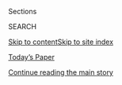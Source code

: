 <div id="app">

<div>

<div class="NYTAppHideMasthead css-1r6wvpq e1suatyy0">

<div class="section css-ui9rw0 e1suatyy2">

<div class="css-eph4ug er09x8g0">

<div class="css-6n7j50">

</div>

<span class="css-1dv1kvn">Sections</span>

<div class="css-10488qs">

<span class="css-1dv1kvn">SEARCH</span>

</div>

[Skip to content](#site-content)[Skip to site index](#site-index)

</div>

<div class="css-10698na e1huz5gh0">

</div>

</div>

<div id="masthead-bar-one" class="section hasLinks css-15hmgas e1csuq9d3">

<div class="css-uqyvli e1csuq9d0">

</div>

<div class="css-1uqjmks e1csuq9d1">

</div>

<div class="css-9e9ivx">

[](https://myaccount.nytimes.com/auth/login?response_type=cookie&client_id=vi)

</div>

<div class="css-1bvtpon e1csuq9d2">

[Today’s Paper](https://www.nytimes.com/section/todayspaper)

</div>

</div>

</div>

</div>

<div data-aria-hidden="false">

<div id="site-content" role="main">

<div id="top-wrapper" class="css-15p45cc eaca97t0" type="top">

<div id="top-slug" class="css-19x0jxb eaca97t1" hidden="">

Advertisement

</div>

[Continue reading the main story](#after-top)

<div class="ad top-wrapper" style="text-align:center;height:100%;display:block;min-height:90px">

<div id="top" class="place-ad" data-position="top" data-size-key="top">

</div>

</div>

<div id="after-top">

</div>

</div>

<div id="byline" class="section css-15h4p1b e9abtgs0">

<div class="css-1j21atc e1svk9qx1">

<div class="css-nfcc9b e1svk9qx3">

<div class="css-cnx41t">

![Portrait of Michael S.
Schmidt](https://static01.nyt.com/images/2018/06/12/multimedia/author-michael-s-schmidt/author-michael-s-schmidt-thumbLarge.png)

</div>

<div class="css-vl9dhg e1svk9qx5">

<div class="css-1nrhkj6 e1svk9qx6">

# Michael S. Schmidt

</div>

## <span></span>

Michael S. Schmidt is a Washington correspondent for The Times who
covers national security and federal investigations. He was part of two
teams that won Pulitzer Prizes in 2018 — one for reporting on workplace
sexual harassment issues and the other for coverage of President Donald
Trump and his campaign’s ties to Russia.

<span class="css-dd5dyy">More**</span>

</div>

</div>

</div>

<div>

<div id="mid1-wrapper" class="css-1mn4oms eaca97t0" type="rank">

<div id="mid1-slug" class="css-1tag3rd eaca97t1">

Advertisement

</div>

[Continue reading the main story](#after-mid1)

<div id="mid1" class="ad mid1-wrapper" style="text-align:center;height:100%;display:block">

</div>

<div id="after-mid1">

</div>

</div>

</div>

<div class="css-185go5a e1o5byef0">

<div class="css-15cbhtu">

  - [Latest](#stream-panel)
  - <span class="css-6n7j50">Search</span>
    <div class="control">
    <div class="label-container css-1dv1kvn">
    Search
    </div>
    <div class="css-wm4t3d">
    **<span id="clear-search-input" class="css-1dv1kvn">Clear this text
    input</span>
    </div>
    </div>
    <span class="css-1iovbfw"></span>

<div id="stream-panel" class="section css-8msx5b e1jz0cab1">

<div class="css-13mho3u">

1.  
    
    <div class="css-1cp3ece">
    
    <div class="css-1l4spti">
    
    [](/2020/08/08/us/politics/voting-nov-3-election.html)
    
    <div class="css-79elbk">
    
    ![](https://static01.nyt.com/images/2020/08/09/us/politics/09DC-VOTING-print1/09DC-VOTING-print1-thumbWide-v2.jpg?quality=75&auto=webp&disable=upscale)
    
    </div>
    
    ## The Voting Will End Nov. 3. The Legal Battle Probably Won’t.
    
    As the two parties clash over how to conduct an election in a
    pandemic, President Trump’s litigiousness and unfounded claims of
    fraud have increased the likelihood of epic postelection court
    fights.
    
    <div class="css-1nqbnmb ea5icrr0">
    
    By <span class="css-1n7hynb">Peter Baker, Nick Corasaniti, Michael
    S. Schmidt <span>and</span> Maggie Haberman</span>
    
    </div>
    
    </div>
    
    <div class="css-1lc2l26 e1xfvim33">
    
    </div>
    
    </div>

2.  
    
    <div class="css-1cp3ece">
    
    <div class="css-1l4spti">
    
    [](/2020/07/25/sports/rob-manfred-mlb-season.html)
    
    <div class="css-79elbk">
    
    ![](https://static01.nyt.com/images/2020/07/24/sports/24manfred-1/24manfred-1-thumbWide-v2.jpg?quality=75&auto=webp&disable=upscale)
    
    </div>
    
    ## How Rob Manfred Navigated a Summer of Peril for Baseball
    
    “We cannot be the one sport that doesn’t figure out how to play,”
    M.L.B.’s commissioner repeatedly told himself during months of
    contentious negotiations.
    
    <div class="css-1nqbnmb ea5icrr0">
    
    By <span class="css-1n7hynb">Michael S. Schmidt</span>
    
    </div>
    
    </div>
    
    <div class="css-1lc2l26 e1xfvim33">
    
    </div>
    
    </div>

3.  
    
    <div class="css-1cp3ece">
    
    <div class="css-1l4spti">
    
    [](/2020/06/10/us/politics/trump-john-bolton-book.html)
    
    <div class="css-79elbk">
    
    ![](https://static01.nyt.com/images/2020/06/10/us/politics/10dc-bolton/merlin_169070268_9963ba7e-b82c-4eae-a1f3-e219c75dc10d-thumbWide.jpg?quality=75&auto=webp&disable=upscale)
    
    </div>
    
    ## White House Tells Bolton His Book Still Contains Classified Information
    
    A White House official said Mr. Bolton would be given a redacted
    version of his manuscript by June 19, four days before the book’s
    current publication date.
    
    <div class="css-1nqbnmb ea5icrr0">
    
    By <span class="css-1n7hynb">Michael S. Schmidt <span>and</span>
    Maggie Haberman</span>
    
    </div>
    
    </div>
    
    <div class="css-1lc2l26 e1xfvim33">
    
    </div>
    
    </div>

4.  
    
    <div class="css-1cp3ece">
    
    <div class="css-1l4spti">
    
    [](/2020/05/28/us/politics/mueller-walid-phares.html)
    
    <div class="css-79elbk">
    
    ![](https://static01.nyt.com/images/2020/05/07/us/politics/07dc-mueller/07dc-mueller-thumbWide.jpg?quality=75&auto=webp&disable=upscale)
    
    </div>
    
    ## F.B.I. Once Investigated Trump Campaign Adviser’s Ties to Egypt
    
    Investigators scrutinized ties between Walid Phares and the Egyptian
    government. He was never charged with a crime.
    
    <div class="css-1nqbnmb ea5icrr0">
    
    By <span class="css-1n7hynb">Adam Goldman <span>and</span> Michael
    S. Schmidt</span>
    
    </div>
    
    </div>
    
    <div class="css-1lc2l26 e1xfvim33">
    
    </div>
    
    </div>

5.  
    
    <div class="css-1cp3ece">
    
    <div class="css-1l4spti">
    
    [](/2020/05/26/us/politics/house-lawsuit-proxy-voting-coronavirus.html)
    
    <div class="css-79elbk">
    
    ![](https://static01.nyt.com/images/2020/05/26/us/politics/26dc-virus-cong/merlin_172278099_b7bce66c-ea19-4668-83fb-1d9d98f5b1a6-thumbWide.jpg?quality=75&auto=webp&disable=upscale)
    
    </div>
    
    ## Republicans Sue Pelosi to Block House Proxy Voting During Pandemic
    
    The suit filed by Representative Kevin McCarthy, the minority
    leader, opens a new front in Republicans’ push to throw suspicion on
    Democratic efforts to make it easier to vote amid the outbreak.
    
    <div class="css-1nqbnmb ea5icrr0">
    
    By <span class="css-1n7hynb">Nicholas Fandos <span>and</span>
    Michael S. Schmidt</span>
    
    </div>
    
    </div>
    
    <div class="css-1lc2l26 e1xfvim33">
    
    </div>
    
    </div>

6.  
    
    <div class="css-1cp3ece">
    
    <div class="css-1l4spti">
    
    [](/2020/04/24/us/politics/john-durham-ignatius-column.html)
    
    <div class="css-79elbk">
    
    ![](https://static01.nyt.com/images/2020/04/24/us/politics/00dc-durham1-copy/00dc-durham1-copy-thumbWide-v2.jpg?quality=75&auto=webp&disable=upscale)
    
    </div>
    
    ## Durham Inquiry Includes Scrutiny of a Media Leak
    
    The attorney general has suggested that the Justice Department
    review of the Russia investigation has uncovered “troubling”
    findings without going into details.
    
    <div class="css-1nqbnmb ea5icrr0">
    
    By <span class="css-1n7hynb">Adam Goldman, Julian E. Barnes
    <span>and</span> Katie Benner</span>
    
    </div>
    
    </div>
    
    <div class="css-1lc2l26 e1xfvim33">
    
    </div>
    
    </div>

7.  
    
    <div class="css-1cp3ece">
    
    <div class="css-1l4spti">
    
    [](/2020/02/21/business/boeing-737-max-investigation.html)
    
    <div class="css-79elbk">
    
    ![](https://static01.nyt.com/images/2020/02/22/business/21JPboeing-print/21boeing1-thumbWide.jpg?quality=75&auto=webp&disable=upscale)
    
    </div>
    
    ## Federal Prosecutors Investigating Whether Boeing Pilot Lied to F.A.A.
    
    In questions before a grand jury, prosecutors have focused on
    whether a top pilot misled regulators about new flight control
    software in the 737 Max plane.
    
    <div class="css-1nqbnmb ea5icrr0">
    
    By <span class="css-1n7hynb">Natalie Kitroeff <span>and</span>
    Michael S. Schmidt</span>
    
    </div>
    
    </div>
    
    <div class="css-1lc2l26 e1xfvim33">
    
    </div>
    
    </div>

8.  
    
    <div class="css-1cp3ece">
    
    <div class="css-1l4spti">
    
    [](/2020/02/08/us/politics/trump-vindman-sondland-fired.html)
    
    <div class="css-79elbk">
    
    ![](https://static01.nyt.com/images/2020/02/08/us/politics/08dc-trump-1/08dc-trump-1-thumbWide.jpg?quality=75&auto=webp&disable=upscale)
    
    </div>
    
    ## Republican Senators Tried to Stop Trump From Firing Impeachment Witness
    
    A handful of senators reached out to the White House to warn the
    president not to dismiss Gordon D. Sondland, the ambassador to the
    European Union who testified in the House hearings. But Mr. Trump
    went ahead anyway.
    
    <div class="css-1nqbnmb ea5icrr0">
    
    By <span class="css-1n7hynb">Peter Baker, Michael S. Schmidt
    <span>and</span> Maggie Haberman</span>
    
    </div>
    
    </div>
    
    <div class="css-1lc2l26 e1xfvim33">
    
    </div>
    
    </div>

9.  
    
    <div class="css-1cp3ece">
    
    <div class="css-1l4spti">
    
    [](/2020/02/07/us/politics/alexander-vindman-gordon-sondland-fired.html)
    
    <div class="css-79elbk">
    
    ![](https://static01.nyt.com/images/2020/03/07/us/politics/07dc-revenge-promo/merlin_164747868_c9ce4aec-305d-4541-8ba3-6990f89318d3-thumbWide.jpg?quality=75&auto=webp&disable=upscale)
    
    </div>
    
    ## Trump Fires Impeachment Witnesses Gordon Sondland and Alexander Vindman in Post-Acquittal Purge
    
    Emboldened by his victory and determined to strike back, the
    president removed Mr. Sondland as ambassador to the European Union
    after the White House earlier on Friday dismissed Colonel Vindman.
    
    <div class="css-1nqbnmb ea5icrr0">
    
    By <span class="css-1n7hynb">Peter Baker, Maggie Haberman, Danny
    Hakim <span>and</span> Michael S. Schmidt</span>
    
    </div>
    
    </div>
    
    <div class="css-1lc2l26 e1xfvim33">
    
    </div>
    
    </div>

10. 
    
    <div class="css-1cp3ece">
    
    <div class="css-1l4spti">
    
    [](/live/2020/trump-impeachment-trial-01-31/bolton-oval-office-ukraine)
    
    <div class="css-79elbk">
    
    ![](https://static01.nyt.com/images/2020/01/31/us/politics/31dc-liveblog-bolton/merlin_157114527_b4dea055-c591-49cc-81a3-64ee929018d5-thumbWide.jpg?quality=75&auto=webp&disable=upscale)
    
    </div>
    
    ## Bolton says Trump’s aides heard the president ask him in the Oval Office to help pressure Ukraine.
    
    The Senate is debating whether to hear additional witnesses in
    President Trump’s trial.
    
    <div class="css-1nqbnmb ea5icrr0">
    
    By <span class="css-1n7hynb">Maggie Haberman <span>and</span>
    Michael S. Schmidt</span>
    
    </div>
    
    </div>
    
    <div class="css-1lc2l26 e1xfvim33">
    
    </div>
    
    </div>

<div class="css-13mho3u">

<div class="css-1t62hi8">

<div class="css-1stvaey">

Show More

<div>

<div style="border:0;clip:rect(0 0 0 0);height:1px;margin:-1px;overflow:hidden;white-space:nowrap;padding:0;width:1px;position:absolute" role="log" data-aria-live="assertive">

</div>

<div style="border:0;clip:rect(0 0 0 0);height:1px;margin:-1px;overflow:hidden;white-space:nowrap;padding:0;width:1px;position:absolute" role="log" data-aria-live="assertive">

</div>

<div style="border:0;clip:rect(0 0 0 0);height:1px;margin:-1px;overflow:hidden;white-space:nowrap;padding:0;width:1px;position:absolute" role="log" data-aria-live="polite">

</div>

<div style="border:0;clip:rect(0 0 0 0);height:1px;margin:-1px;overflow:hidden;white-space:nowrap;padding:0;width:1px;position:absolute" role="log" data-aria-live="polite">

</div>

</div>

</div>

</div>

</div>

</div>

<div class="css-g6hk37 supplemental">

<div id="mid2-wrapper" class="css-10wkyv7 eaca97t0" type="lede">

<div id="mid2-slug" class="css-1tag3rd eaca97t1">

Advertisement

</div>

[Continue reading the main story](#after-mid2)

<div id="mid2" class="ad mid2-wrapper" style="text-align:center;height:100%;display:block;min-height:250px">

</div>

<div id="after-mid2">

</div>

</div>

## Follow Elsewhere

<div class="module-body">

  - [**<span data-aria-hidden="true">NYTMike</span><span class="css-1dv1kvn">twitter
    page for NYTMike</span>](https://twitter.com/NYTMike)

</div>

</div>

</div>

</div>

</div>

</div>

</div>

## Site Index

<div>

</div>

## Site Information Navigation

  - [© <span>2020</span> <span>The New York Times
    Company</span>](https://help.nytimes.com/hc/en-us/articles/115014792127-Copyright-notice)

<!-- end list -->

  - [NYTCo](https://www.nytco.com/)
  - [Contact
    Us](https://help.nytimes.com/hc/en-us/articles/115015385887-Contact-Us)
  - [Work with us](https://www.nytco.com/careers/)
  - [Advertise](https://nytmediakit.com/)
  - [T Brand Studio](http://www.tbrandstudio.com/)
  - [Your Ad
    Choices](https://www.nytimes.com/privacy/cookie-policy#how-do-i-manage-trackers)
  - [Privacy](https://www.nytimes.com/privacy)
  - [Terms of
    Service](https://help.nytimes.com/hc/en-us/articles/115014893428-Terms-of-service)
  - [Terms of
    Sale](https://help.nytimes.com/hc/en-us/articles/115014893968-Terms-of-sale)
  - [Site Map](https://spiderbites.nytimes.com)
  - [Help](https://help.nytimes.com/hc/en-us)
  - [Subscriptions](https://www.nytimes.com/subscription?campaignId=37WXW)

</div>

</div>
